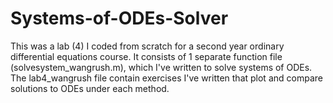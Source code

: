 # Systems-of-ODEs-Solver
This was a lab (4) I coded from scratch for a second year ordinary differential equations course. It consists of 1 separate function file (solvesystem_wangrush.m), which I've written to solve systems of ODEs. The lab4_wangrush file contain exercises I've written that plot and compare solutions to ODEs under each method.

